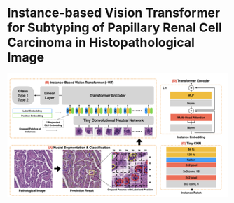 # Instance-based Vision Transformer for Subtyping of Papillary Renal Cell Carcinoma in Histopathological Image

![ViT](./I-ViT/static/model.jpeg)
